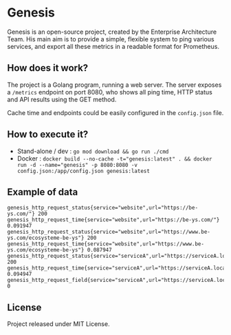 # Genesis

Genesis is an open-source project, created by the Enterprise Architecture Team. His main aim is to provide a simple,
flexible system to ping various services, and export all these metrics in a readable format for Prometheus.

## How does it work?

The project is a Golang program, running a web server. The server exposes a `/metrics` endpoint on port 8080, who shows
all ping time, HTTP status and API results using the GET method.

Cache time and endpoints could be easily configured in the `config.json` file.

## How to execute it?

* Stand-alone / dev : `go mod download && go run ./cmd`
* Docker : `docker build --no-cache -t="genesis:latest" . && docker run -d --name="genesis" -p 8080:8080 -v config.json:/app/config.json genesis:latest`


## Example of data

```
genesis_http_request_status{service="website",url="https://be-ys.com/"} 200
genesis_http_request_time{service="website",url="https://be-ys.com/"} 0.091947
genesis_http_request_status{service="website",url="https://www.be-ys.com/ecosysteme-be-ys"} 200
genesis_http_request_time{service="website",url="https://www.be-ys.com/ecosysteme-be-ys"} 0.087947
genesis_http_request_status{service="serviceA",url="https://serviceA.local/"} 200
genesis_http_request_time{service="serviceA",url="https://serviceA.local/"} 0.094947
genesis_http_request_field{service="serviceA",url="https://serviceA.local/health",field="status"} 0
```

## License

Project released under MIT License.